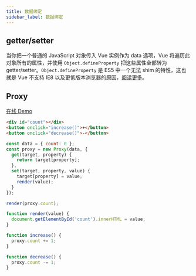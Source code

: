 ```yaml
---
title: 数据绑定
sidebar_label: 数据绑定
---
```


## getter/setter

当你把一个普通的 JavaScript 对象传入 Vue 实例作为 data 选项，Vue 将遍历此对象所有的属性，并使用 `Object.defineProperty` 把这些属性全部转为 getter/setter。`Object.defineProperty` 是 ES5 中一个无法 shim 的特性，这也就是 Vue 不支持 IE8 以及更低版本浏览器的原因，[阅读更多](https://www.google.com/url?q=https://cn.vuejs.org/v2/guide/reactivity.html&sa=D&ust=1570449321571000)。

## Proxy

[在线 Demo](https://codepen.io/muwenzi/pen/rNNGdvY)

```html
<div id="count"></div>
<button onclick="increase()">+</button>
<button onclick="decrease()">-</button>
```

```js
const data = { count: 0 };
const proxy = new Proxy(data, {
  get(target, property) {
    return target[property];
  },
  set(target, property, value) {
    target[property] = value;
    render(value);
  }
});

render(proxy.count);

function render(value) {
  document.getElementById('count').innerHTML = value;
}

function increase() {
  proxy.count += 1;
}

function decrease() {
  proxy.count -= 1;
}
```
